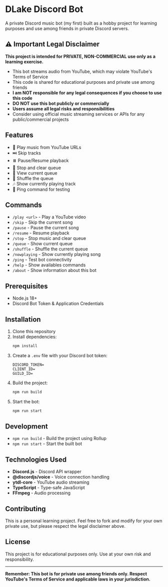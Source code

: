 # DLake Discord Bot

A private Discord music bot (my first) built as a hobby project for learning purposes and use among friends in private Discord servers.

## ⚠️ Important Legal Disclaimer

**This project is intended for PRIVATE, NON-COMMERCIAL use only as a learning exercise.**

- This bot streams audio from YouTube, which may violate YouTube's Terms of Service
- This code is shared for educational purposes and private use among friends
- **I am NOT responsible for any legal consequences if you choose to use this code**
- **DO NOT use this bot publicly or commercially**
- **Users assume all legal risks and responsibilities**
- Consider using official music streaming services or APIs for any public/commercial projects

## Features

- 🎵 Play music from YouTube URLs
- ⏭️ Skip tracks
- ⏸️ Pause/Resume playback
- 🛑 Stop and clear queue
- 📜 View current queue
- 🔀 Shuffle the queue
- 🎶 Show currently playing track
- 🏓 Ping command for testing

## Commands

- `/play <url>` - Play a YouTube video
- `/skip` - Skip the current song
- `/pause` - Pause the current song
- `/resume` - Resume playback
- `/stop` - Stop music and clear queue
- `/queue` - Show current queue
- `/shuffle` - Shuffle the current queue
- `/nowplaying` - Show currently playing song
- `/ping` - Test bot connectivity
- `/help` - Show availables commands
- `/about` - Show information about this bot


## Prerequisites

- Node.js 18+ 
- Discord Bot Token & Application Credentials

## Installation

1. Clone this repository
2. Install dependencies:
   ```bash
   npm install
   ```
3. Create a `.env` file with your Discord bot token:
   ```
   DISCORD_TOKEN=
   CLIENT_ID=
   GUILD_ID=
   ```
4. Build the project:
   ```bash
   npm run build
   ```
5. Start the bot:
   ```bash
   npm run start
   ```

## Development

- `npm run build` - Build the project using Rollup
- `npm run start` - Start the built bot
  
## Technologies Used

- **Discord.js** - Discord API wrapper
- **@discordjs/voice** - Voice connection handling
- **ytdl-core** - YouTube audio streaming
- **TypeScript** - Type-safe JavaScript
- **FFmpeg** - Audio processing

## Contributing

This is a personal learning project. Feel free to fork and modify for your own private use, but please respect the legal disclaimer above.

## License

This project is for educational purposes only. Use at your own risk and responsibility.

---

**Remember: This bot is for private use among friends only. Respect YouTube's Terms of Service and applicable laws in your jurisdiction.**

